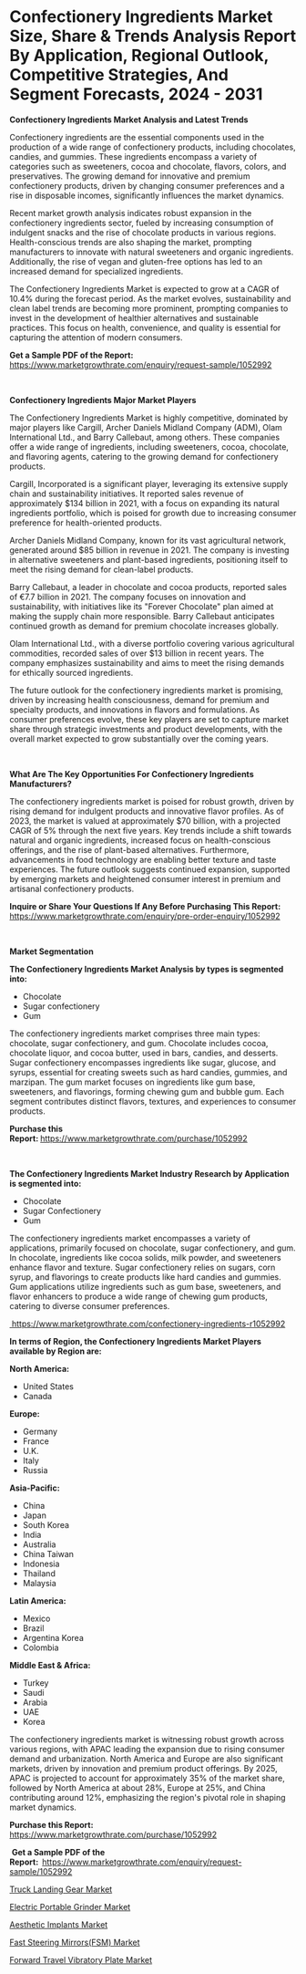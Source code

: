 <p><h1>Confectionery Ingredients Market Size, Share & Trends Analysis Report By Application, Regional Outlook, Competitive Strategies, And Segment Forecasts, 2024 - 2031</h1></p><p><strong>Confectionery Ingredients Market Analysis and Latest Trends</strong></p>
<p><p>Confectionery ingredients are the essential components used in the production of a wide range of confectionery products, including chocolates, candies, and gummies. These ingredients encompass a variety of categories such as sweeteners, cocoa and chocolate, flavors, colors, and preservatives. The growing demand for innovative and premium confectionery products, driven by changing consumer preferences and a rise in disposable incomes, significantly influences the market dynamics.</p><p>Recent market growth analysis indicates robust expansion in the confectionery ingredients sector, fueled by increasing consumption of indulgent snacks and the rise of chocolate products in various regions. Health-conscious trends are also shaping the market, prompting manufacturers to innovate with natural sweeteners and organic ingredients. Additionally, the rise of vegan and gluten-free options has led to an increased demand for specialized ingredients.</p><p>The Confectionery Ingredients Market is expected to grow at a CAGR of 10.4% during the forecast period. As the market evolves, sustainability and clean label trends are becoming more prominent, prompting companies to invest in the development of healthier alternatives and sustainable practices. This focus on health, convenience, and quality is essential for capturing the attention of modern consumers.</p></p>
<p><strong>Get a Sample PDF of the Report:&nbsp;</strong> <a href="https://www.marketgrowthrate.com/enquiry/request-sample/1052992">https://www.marketgrowthrate.com/enquiry/request-sample/1052992</a></p>
<p>&nbsp;</p>
<p><strong>Confectionery Ingredients Major Market Players</strong></p>
<p><p>The Confectionery Ingredients Market is highly competitive, dominated by major players like Cargill, Archer Daniels Midland Company (ADM), Olam International Ltd., and Barry Callebaut, among others. These companies offer a wide range of ingredients, including sweeteners, cocoa, chocolate, and flavoring agents, catering to the growing demand for confectionery products.</p><p>Cargill, Incorporated is a significant player, leveraging its extensive supply chain and sustainability initiatives. It reported sales revenue of approximately $134 billion in 2021, with a focus on expanding its natural ingredients portfolio, which is poised for growth due to increasing consumer preference for health-oriented products.</p><p>Archer Daniels Midland Company, known for its vast agricultural network, generated around $85 billion in revenue in 2021. The company is investing in alternative sweeteners and plant-based ingredients, positioning itself to meet the rising demand for clean-label products.</p><p>Barry Callebaut, a leader in chocolate and cocoa products, reported sales of €7.7 billion in 2021. The company focuses on innovation and sustainability, with initiatives like its "Forever Chocolate" plan aimed at making the supply chain more responsible. Barry Callebaut anticipates continued growth as demand for premium chocolate increases globally.</p><p>Olam International Ltd., with a diverse portfolio covering various agricultural commodities, recorded sales of over $13 billion in recent years. The company emphasizes sustainability and aims to meet the rising demands for ethically sourced ingredients.</p><p>The future outlook for the confectionery ingredients market is promising, driven by increasing health consciousness, demand for premium and specialty products, and innovations in flavors and formulations. As consumer preferences evolve, these key players are set to capture market share through strategic investments and product developments, with the overall market expected to grow substantially over the coming years.</p></p>
<p>&nbsp;</p>
<p><strong>What Are The Key Opportunities For Confectionery Ingredients Manufacturers?</strong></p>
<p><p>The confectionery ingredients market is poised for robust growth, driven by rising demand for indulgent products and innovative flavor profiles. As of 2023, the market is valued at approximately $70 billion, with a projected CAGR of 5% through the next five years. Key trends include a shift towards natural and organic ingredients, increased focus on health-conscious offerings, and the rise of plant-based alternatives. Furthermore, advancements in food technology are enabling better texture and taste experiences. The future outlook suggests continued expansion, supported by emerging markets and heightened consumer interest in premium and artisanal confectionery products.</p></p>
<p><strong>Inquire or Share Your Questions If Any Before Purchasing This Report:</strong> <a href="https://www.marketgrowthrate.com/enquiry/pre-order-enquiry/1052992">https://www.marketgrowthrate.com/enquiry/pre-order-enquiry/1052992</a></p>
<p>&nbsp;</p>
<p><strong>Market Segmentation</strong></p>
<p><strong>The Confectionery Ingredients Market Analysis by types is segmented into:</strong></p>
<p><ul><li>Chocolate</li><li>Sugar confectionery</li><li>Gum</li></ul></p>
<p><p>The confectionery ingredients market comprises three main types: chocolate, sugar confectionery, and gum. Chocolate includes cocoa, chocolate liquor, and cocoa butter, used in bars, candies, and desserts. Sugar confectionery encompasses ingredients like sugar, glucose, and syrups, essential for creating sweets such as hard candies, gummies, and marzipan. The gum market focuses on ingredients like gum base, sweeteners, and flavorings, forming chewing gum and bubble gum. Each segment contributes distinct flavors, textures, and experiences to consumer products.</p></p>
<p><strong>Purchase this Report:&nbsp;</strong><a href="https://www.marketgrowthrate.com/purchase/1052992">https://www.marketgrowthrate.com/purchase/1052992</a></p>
<p>&nbsp;</p>
<p><strong>The Confectionery Ingredients Market Industry Research by Application is segmented into:</strong></p>
<p><ul><li>Chocolate</li><li>Sugar Confectionery</li><li>Gum</li></ul></p>
<p><p>The confectionery ingredients market encompasses a variety of applications, primarily focused on chocolate, sugar confectionery, and gum. In chocolate, ingredients like cocoa solids, milk powder, and sweeteners enhance flavor and texture. Sugar confectionery relies on sugars, corn syrup, and flavorings to create products like hard candies and gummies. Gum applications utilize ingredients such as gum base, sweeteners, and flavor enhancers to produce a wide range of chewing gum products, catering to diverse consumer preferences.</p></p>
<p><a href="https://www.marketgrowthrate.com/confectionery-ingredients-r1052992">&nbsp;https://www.marketgrowthrate.com/confectionery-ingredients-r1052992</a></p>
<p><strong>In terms of Region, the Confectionery Ingredients Market Players available by Region are:</strong></p>
<p>
    <p> <strong> North America: </strong>
        <ul>
            <li>United States</li>
            <li>Canada</li>
        </ul>
        </p> 
    <p> <strong> Europe: </strong>
        <ul>
            <li>Germany</li>
            <li>France</li>
            <li>U.K.</li>
            <li>Italy</li>
            <li>Russia</li>
        </ul>
        </p> 
    <p> <strong> Asia-Pacific: </strong>
        <ul>
            <li>China</li>
            <li>Japan</li>
            <li>South Korea</li>
            <li>India</li>
            <li>Australia</li>
            <li>China Taiwan</li>
            <li>Indonesia</li>
            <li>Thailand</li>
            <li>Malaysia</li>
        </ul>
        </p> 
    <p> <strong> Latin America: </strong>
        <ul>
            <li>Mexico</li>
            <li>Brazil</li>
            <li>Argentina Korea</li>
            <li>Colombia</li>
        </ul>
        </p> 
    <p> <strong> Middle East & Africa: </strong>
        <ul>
            <li>Turkey</li>
            <li>Saudi</li>
            <li>Arabia</li>
            <li>UAE</li>
            <li>Korea</li>
        </ul>
    </p>
    </p>
<p><p>The confectionery ingredients market is witnessing robust growth across various regions, with APAC leading the expansion due to rising consumer demand and urbanization. North America and Europe are also significant markets, driven by innovation and premium product offerings. By 2025, APAC is projected to account for approximately 35% of the market share, followed by North America at about 28%, Europe at 25%, and China contributing around 12%, emphasizing the region's pivotal role in shaping market dynamics.</p></p>
<p><strong>Purchase this Report: </strong><a href="https://www.marketgrowthrate.com/purchase/1052992">https://www.marketgrowthrate.com/purchase/1052992</a></p>
<p>&nbsp;<strong>Get a Sample PDF of the Report:&nbsp;&nbsp;</strong><a href="https://www.marketgrowthrate.com/enquiry/request-sample/1052992">https://www.marketgrowthrate.com/enquiry/request-sample/1052992</a></p>
<p><strong></strong></p>
<p><p><a href="https://github.com/nicoletavirag/Market-Research-Report-List-5/blob/main/truck-landing-gear-market.md">Truck Landing Gear Market</a></p><p><a href="https://issuu.com/reportprime-2/docs/electric-portable-grinder-market-si_5048085ef8e2a0">Electric Portable Grinder Market</a></p><p><a href="https://www.linkedin.com/pulse/aesthetic-implants-market-insights-product-type-application-mqzce?trackingId=TvQdG4p3RbSE8Y%2BEpqwrTQ%3D%3D">Aesthetic Implants Market</a></p><p><a href="https://medium.com/@tubbs463/fast-steering-mirrors-fsm-market-share-and-new-trends-analysis-by-its-type-application-end-use-d56417e0fa02">Fast Steering Mirrors(FSM) Market</a></p><p><a href="https://issuu.com/reportprime-2/docs/forward-travel-vibratory-plate-mark_f21622361406ec">Forward Travel Vibratory Plate Market</a></p></p>